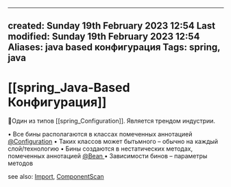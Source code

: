 
---
created: Sunday 19th February 2023 12:54
Last modified: Sunday 19th February 2023 12:54
Aliases: java based конфигурация
Tags: spring, java
---

# [[spring_Java-Based Конфигурация]]

📌Один из типов [[spring_Configuration]]. Является трендом индустрии.

• Все бины располагаются в классах помеченных аннотацией [@Configuration](spring_@Configuration.md)
• Таких классов может бытьмного – обычно на каждый слой/технологию 
• Бины создаются в нестатических методах, помеченных аннотацией [@Bean ](spring_@Bean.md)
• Зависимости бинов – параметры методов


see also: [Import](spring_@Import.md), [ComponentScan](spring_@ComponentScan.md)